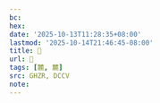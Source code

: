 ```yaml
---
bc:
hex:
date: '2025-10-13T11:28:35+08:00'
lastmod: '2025-10-14T21:46:45-08:00'
title: 󰝱
url: 󰝱
tags: [麓, 麓]
src: GHZR, DCCV
note:
---
```


